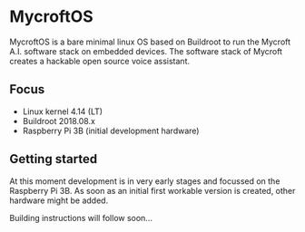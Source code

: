 # MycroftOS
MycroftOS is a bare minimal linux OS based on Buildroot to run the Mycroft A.I. software stack on embedded devices. 
The software stack of Mycroft creates a hackable open source voice assistant.

## Focus

- Linux kernel 4.14 (LT)
- Buildroot 2018.08.x
- Raspberry Pi 3B (initial development hardware)

## Getting started

At this moment development is in very early stages and focussed on the Raspberry Pi 3B. As soon as an initial first workable version
is created, other hardware might be added.

Building instructions will follow soon...
